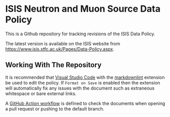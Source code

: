 # ISIS Neutron and Muon Source Data Policy

This is a Github repository for tracking revisions of the ISIS Data Policy.

The latest version is available on the ISIS website from https://www.isis.stfc.ac.uk/Pages/Data-Policy.aspx.

## Working With The Repository

It is recommended that [Visual Studio Code](https://code.visualstudio.com/)
with the [markdownlint](https://marketplace.visualstudio.com/items?itemName=DavidAnson.vscode-markdownlint)
extension be used to edit the policy. If `Format on Save` is enabled then the
extension will automatically fix any issues with the document such as extraneous
whitespace or bare external links.

A [GitHub Action workflow](./.github/workflows/cichecks.yml) is defined to check
the documents when opening a pull request or pushing to the default branch.
